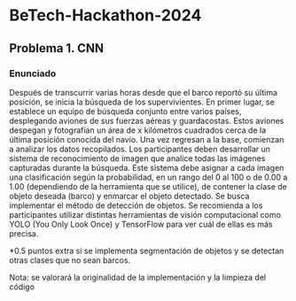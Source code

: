 # BeTech-Hackathon-2024
## Problema 1. CNN
### Enunciado
Después de transcurrir varias horas desde que el barco reportó su última posición, se inicia la búsqueda de los supervivientes. En primer lugar, se establece un equipo de búsqueda conjunto entre varios países, desplegando aviones de sus fuerzas aéreas y guardacostas. Estos aviones despegan y fotografían un área de x kilómetros cuadrados cerca de la última posición conocida del navío. Una vez regresan a la base, comienzan a analizar los datos recopilados.
Los participantes deben desarrollar un sistema de reconocimiento de imagen que analice todas las imágenes capturadas durante la búsqueda. Este sistema debe asignar a cada imagen una clasificación según la probabilidad, en un rango del 0 al 100 o de 0.00 a 1.00 (dependiendo de la herramienta que se utilice), de contener la clase de objeto deseada (barco) y enmarcar el objeto detectado. Se busca implementar el método de detección de objetos.
Se recomienda a los participantes utilizar distintas herramientas de visión computacional como YOLO (You Only Look Once) y TensorFlow para ver cuál de ellas es más precisa.

*0.5 puntos extra si se implementa segmentación de objetos y se detectan otras clases que no sean barcos.

Nota: se valorará la originalidad de la implementación y la limpieza del código
